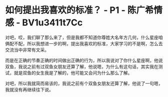 # 如何提出我喜欢的标准？ - P1 - 陈广希情感 - BV1u3411t7Cc

对吧，哎，我们聊了那么来了，但是我都不知道你尊姓大名年方几何，什么星座咱俩配不配，所以我想进一步的啊，提出我喜欢的标准，大家学习的不是啊，怎么去交流当中非常有文采。

而是在正确的节奏正确的时间做出正确的行为，所以我说对了你什么星座啊，他说双鱼，我说之前有过双鱼女朋友还算了解，他说嗯，为什么有这句话，其实我在测试，就是双鱼的女生我是了解的，他可能又会问为什么那么了解。

对吧，所以我就简而易该的，我说之前有个双鱼女朋友还算了解，他说了一句嗯，我就没有再继续往下说。